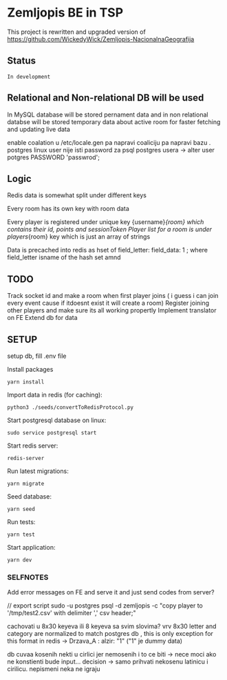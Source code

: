 # Zemljopis BE in TSP

This project is rewritten and upgraded version of https://github.com/WickedyWick/Zemljopis-NacionalnaGeografija

## Status
    In development

## Relational and Non-relational DB will be used

In MySQL database will be stored pernament data and in non relational databse will be stored temporary data about active room for faster fetching and updating live data


enable coalation u /etc/locale.gen pa napravi coaliciju pa napravi bazu . 
postgres linux user nije isti password za psql postgres usera -> alter user potgres PASSWORD 'passwrod';

## Logic
Redis data is somewhat split under different keys

Every room has its own key with room data

Every player is registered under unique key {username}_{room} which contains their id, points and sessionToken
Player list for a room is under players_{room} key which is just an array of strings

Data is precached into redis as hset of field_letter: field_data: 1 ; where field_letter isname of the hash set amnd

## TODO 
Track socket id and make a room when first player joins ( i guess i can join every event cause if itdoesnt exist it will create a room)
Register joining other players and make sure its all working propertly
Implement translator on FE
Extend db for data

## SETUP
setup db, fill .env file

Install packages
```
yarn install 
```

Import data in redis (for caching):
```
python3 ./seeds/convertToRedisProtocol.py
```

Start postgresql database on linux:
```
sudo service postgresql start
```

Start redis server:
```
redis-server
```

Run latest migrations:
```
yarn migrate
```

Seed database:
```
yarn seed
```

Run tests:
```
yarn test
```

Start application:
```
yarn dev
```

### SELFNOTES
Add error messages on FE and serve it and just send codes from server?

// export script
sudo -u postgres psql -d zemljopis -c "copy player to '/tmp/test2.csv' with delimiter ',' csv header;"

cachovati u 8x30 keyeva ili 8 keyeva sa svim slovima? vrv 8x30
    letter and category are normalized to match postgres db , this is only exception for this format in redis
    -> Drzava_A : alzir: "1" ("1" je dummy data)


db cuvaa kosenih nekti u cirlici jer nemosenih i to ce biti  -> nece moci ako ne konstienti bude input... 
decision -> samo prihvati nekosenu latinicu i cirilicu. nepismeni neka ne igraju
